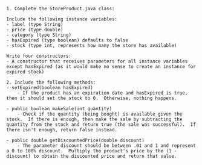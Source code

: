 	1. Complete the StoreProduct.java class:
	
	Include the following instance variables:
	- label (type String)
	- price (type double)
	- category (type String)
	- hasExpired (type boolean) defaults to false
	- stock (type int, represents how many the store has available)
	
	Write four constructors:
	- A constructor that receives parameters for all instance variables except hasExpired (as it would make no sense to create an instance for expired stock)
	
	2. Include the following methods:
	- setExpired(boolean hasExpired)
	    - If the product has an expiration date and hasExpired is true, then it should set the stock to 0.  Otherwise, nothing happens.
	
	- public boolean makeSale(int quantity)
	    - Check if the quantity (being bought) is available given the stock.  If there is enough, then make the sale by subtracting the quantity from the stock and return true (the sale was successful).  If there isn't enough, return false instead.
	
	- public double getDiscountedPrice(double discount)
	    - The parameter discount should be between .01 and 1 and represent a 0 to 100% discount.  Multiply the product's price by the (1 - discount) to obtain the discounted price and return that value.

